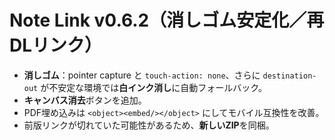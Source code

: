 # Note Link v0.6.2（消しゴム安定化／再DLリンク）
- **消しゴム**：pointer capture と `touch-action: none`、さらに `destination-out` が不安定な環境では**白インク消し**に自動フォールバック。
- **キャンバス消去**ボタンを追加。
- PDF埋め込みは `<object><embed/></object>` にしてモバイル互換性を改善。
- 前版リンクが切れていた可能性があるため、**新しいZIP**を同梱。
